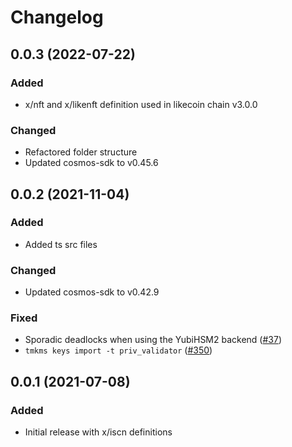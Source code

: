 # Changelog

## 0.0.3 (2022-07-22)
### Added
- x/nft and x/likenft definition used in likecoin chain v3.0.0

### Changed
- Refactored folder structure
- Updated cosmos-sdk to v0.45.6

## 0.0.2 (2021-11-04)
### Added
- Added ts src files

### Changed
- Updated cosmos-sdk to v0.42.9

### Fixed
- Sporadic deadlocks when using the YubiHSM2 backend ([#37])
- `tmkms keys import -t priv_validator` ([#350])

[#37]: https://github.com/iqlusioninc/tmkms/pull/37
[#350]: https://github.com/iqlusioninc/tmkms/pull/350
[#351]: https://github.com/iqlusioninc/tmkms/pull/351
[#370]: https://github.com/iqlusioninc/tmkms/pull/370
[#373]: https://github.com/iqlusioninc/tmkms/pull/373
[#407]: https://github.com/iqlusioninc/tmkms/pull/407
[#417]: https://github.com/iqlusioninc/tmkms/pull/417
[#457]: https://github.com/iqlusioninc/tmkms/pull/457
[#465]: https://github.com/iqlusioninc/tmkms/pull/465
[#478]: https://github.com/iqlusioninc/tmkms/pull/478

## 0.0.1 (2021-07-08)
### Added
- Initial release with x/iscn definitions

